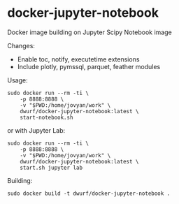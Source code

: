 # docker-jupyter-notebook
Docker image building on Jupyter Scipy Notebook image

Changes:

* Enable toc, notify, executetime extensions
* Include plotly, pymssql, parquet, feather modules

Usage:

    sudo docker run --rm -ti \
        -p 8888:8888 \
        -v "$PWD:/home/jovyan/work" \
        dwurf/docker-jupyter-notebook:latest \
        start-notebook.sh

or with Jupyter Lab:

    sudo docker run --rm -ti \
        -p 8888:8888 \
        -v "$PWD:/home/jovyan/work" \
        dwurf/docker-jupyter-notebook:latest \
        start.sh jupyter lab

Building:

    sudo docker build -t dwurf/docker-jupyter-notebook .

